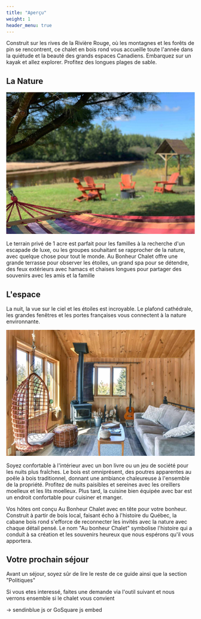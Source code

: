 ```yaml
---
title: "Aperçu"
weight: 1
header_menu: true
---
```


Construit sur les rives de la Rivière Rouge, où les montagnes et les forêts de pin se rencontrent, ce chalet en bois rond vous accueille toute l'année dans la quiétude et la beauté des grands espaces Canadiens. Embarquez sur un kayak et allez explorer. Profitez des longues plages de sable.

## La Nature

![cabin interior](images/unwind.jpg)

Le terrain privé de 1 acre est parfait pour les familles à la recherche d'un escapade de luxe, ou les groupes souhaitant se rapprocher de la nature, avec quelque chose pour tout le monde. Au Bonheur Chalet offre une grande terrasse pour observer les étoiles, un grand spa pour se détendre, des feux extérieurs avec hamacs et chaises longues pour partager des souvenirs avec les amis et la famille

## L'espace

La nuit, la vue sur le ciel et les étoiles est incroyable. Le plafond cathédrale, les grandes fenêtres et les portes françaises vous connectent à la nature environnante.

![cabin interior](images/interior.jpg)

Soyez confortable à l'intérieur avec un bon livre ou un jeu de société pour les nuits plus fraîches. Le bois est omniprésent, des poutres apparentes au poêle à bois traditionnel, donnant une ambiance chaleureuse à l'ensemble de la propriété. Profitez de nuits paisibles et sereines avec les oreillers moelleux et les lits moelleux. Plus tard, la cuisine bien équipée avec bar est un endroit confortable pour cuisiner et manger.

Vos hôtes ont conçu Au Bonheur Chalet avec en tête pour votre bonheur. Construit à partir de bois local, faisant écho à l'histoire du Québec, la cabane bois rond s'efforce de reconnecter les invités avec la nature avec chaque détail pensé. Le nom "Au bonheur Chalet" symbolise l'histoire qui a conduit à sa création et les souvenirs heureux que nous espérons qu'il vous apportera.

## Votre prochain séjour

Avant un séjour, soyez sûr de lire le reste de ce guide ainsi que la section "Politiques"

Si vous etes interessé, faites une demande via l'outil suivant et nous verrons ensemble si le chalet vous convient
 
-> sendinblue js or GoSquare js embed